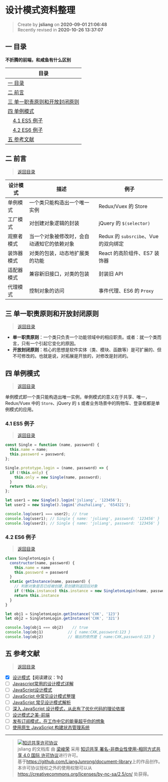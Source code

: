 设计模式资料整理
===

> Create by **jsliang** on **2020-09-01 21:06:48**  
> Recently revised in **2020-10-26 13:37:07**

<!-- 目录开始 -->
## <a name="chapter-one" id="chapter-one"></a>一 目录

**不折腾的前端，和咸鱼有什么区别**

| 目录 |
| --- |
| [一 目录](#chapter-one) |
| <a name="catalog-chapter-two" id="catalog-chapter-two"></a>[二 前言](#chapter-two) |
| <a name="catalog-chapter-three" id="catalog-chapter-three"></a>[三 单一职责原则和开放封闭原则](#chapter-three) |
| <a name="catalog-chapter-four" id="catalog-chapter-four"></a>[四 单例模式](#chapter-four) |
| &emsp;[4.1 ES5 例子](#chapter-four-one) |
| &emsp;[4.2 ES6 例子](#chapter-four-two) |
| <a name="catalog-chapter-five" id="catalog-chapter-five"></a>[五 参考文献](#chapter-five) |
<!-- 目录结束 -->

## <a name="chapter-two" id="chapter-two"></a>二 前言

> [返回目录](#chapter-one)

| 设计模式 | 描述 | 例子 |
| --- | --- | --- |
| 单例模式 | 一个类只能构造出一个唯一实例 | Redux/Vuex 的 Store |
| 工厂模式 | 对创建对象逻辑的封装 | jQuery 的 `$(selector)` |
| 观察者模式 | 当一个对象被修改时，会自动通知它的依赖对象 | Redux 的 `subsrcibe`、Vue 的双向绑定 |
| 装饰器模式 | 对类的包装，动态地扩展类的功能 | React 的高阶组件、ES7 装饰器 |
| 适配器模式 | 兼容新旧接口，对类的包装 | 封装旧 API |
| 代理模式 | 控制对象的访问 | 事件代理、ES6 的 `Proxy` |

## <a name="chapter-three" id="chapter-three"></a>三 单一职责原则和开放封闭原则

> [返回目录](#chapter-one)

* **单一职责原则**：一个类只负责一个功能领域中的相应职责。或者：就一个类而言，只有一个引起它变化的原因。
* **开放封闭原则**：核心的思想是软件实体（类、模块、函数等）是可扩展的、但不可修改的。也就是说，对拓展是开放的，对修改是封闭的。

## <a name="chapter-four" id="chapter-four"></a>四 单例模式

> [返回目录](#chapter-one)

单例模式即一个类只能构造出唯一实例，单例模式的意义在于共享、唯一， Redux/Vuex 中的 `Store`、jQuery 的 `$` 或者业务场景中的购物车、登录框都是单例模式的应用。

### <a name="chapter-four-one" id="chapter-four-one"></a>4.1 ES5 例子

> [返回目录](#chapter-one)

```js
const Single = function (name, password) {
  this.name = name;
  this.password = password;
};

Single.prototype.login = (name, password) => {
  if (!this.only) {
    this.only = new Single(name, password);
  }
  return this.only;
};

let user1 = new Single().login('jsliang', '123456');
let user2 = new Single().login('zhazhaliang', '654321');

console.log(user1 === user2); // true
console.log(user1); // Single { name: 'jsliang', password: '123456' }
console.log(user2); // Single { name: 'jsliang', password: '123456' }
```

### <a name="chapter-four-two" id="chapter-four-two"></a>4.2 ES6 例子

> [返回目录](#chapter-one)

```js
class SingletonLogin {
  constructor(name, password) {
    this.name = name
    this.password = password
  }
  static getInstance(name, password) {
    // 判断对象是否已经被创建,若创建则返回旧对象
    if (!this.instance) this.instance = new SingletonLogin(name, password)
    return this.instance
  }
}

let obj1 = SingletonLogin.getInstance('CXK', '123')
let obj2 = SingletonLogin.getInstance('CXK', '321')

console.log(obj1 === obj2)    // true
console.log(obj1)           // { name:CXK,password:123 }
console.log(obj2)           // 输出的依然是 { name:CXK,password:123 }
```

## <a name="chapter-five" id="chapter-five"></a>五 参考文献

> [返回目录](#chapter-one)

* [x] [设计模式](https://juejin.im/post/6844904116552990727#heading-59)【阅读建议：1h】
* [ ] [Javascript常用的设计模式详解](https://www.cnblogs.com/tugenhua0707/p/5198407.html)
* [ ] [JavaScript设计模式](https://juejin.im/post/59df4f74f265da430f311909)
* [ ] [JavaScript 中常见设计模式整理](https://juejin.im/post/5afe6430518825428630bc4d)
* [ ] [JavaScript 常见设计模式解析](https://juejin.im/post/58f4c702a0bb9f006aa80f25)
* [ ] [深入 JavaScript 设计模式，从此有了优化代码的理论依据](https://juejin.im/post/5d58ca046fb9a06ad0056cc7)
* [ ] [设计模式之美-前端](https://zhuanlan.zhihu.com/p/111553641)
* [ ] [发布订阅模式，在工作中它的能量超乎你的想象](https://juejin.im/post/6844903616172539917)
* [ ] [使用原生 JavaScript 构建状态管理系统](https://juejin.im/post/6844903660804112391)

---

> <a rel="license" href="http://creativecommons.org/licenses/by-nc-sa/4.0/"><img alt="知识共享许可协议" style="border-width:0" src="https://i.creativecommons.org/l/by-nc-sa/4.0/88x31.png" /></a><br /><span xmlns:dct="http://purl.org/dc/terms/" property="dct:title">jsliang 的文档库</span> 由 <a xmlns:cc="http://creativecommons.org/ns#" href="https://github.com/LiangJunrong/document-library" property="cc:attributionName" rel="cc:attributionURL">梁峻荣</a> 采用 <a rel="license" href="http://creativecommons.org/licenses/by-nc-sa/4.0/">知识共享 署名-非商业性使用-相同方式共享 4.0 国际 许可协议</a>进行许可。<br />基于<a xmlns:dct="http://purl.org/dc/terms/" href="https://github.com/LiangJunrong/document-library" rel="dct:source">https://github.com/LiangJunrong/document-library</a>上的作品创作。<br />本许可协议授权之外的使用权限可以从 <a xmlns:cc="http://creativecommons.org/ns#" href="https://creativecommons.org/licenses/by-nc-sa/2.5/cn/" rel="cc:morePermissions">https://creativecommons.org/licenses/by-nc-sa/2.5/cn/</a> 处获得。